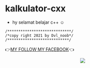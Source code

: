 # kalkulator-cxx

- hy selamat belajar c++ ☺
```
/*****************************/
/*copy right 2021 by Dvl_noob*/
/****************************/
```
👉<a href='https://m.facebook.com/wRyZ.freands.158.watded.daww'>MY FOLLOW MY FACEBOOK</a>👈
<center><p><img src="https://github.com/yunanaexploit/kalkulator-Cxx/blob/3d3a38ad5e9a9c94de9051048e887ea1e5ac506f/Screenshot_2021-08-08-21-30-28-042_ru.iiec.cxxdroid.jpg"></p></center>
